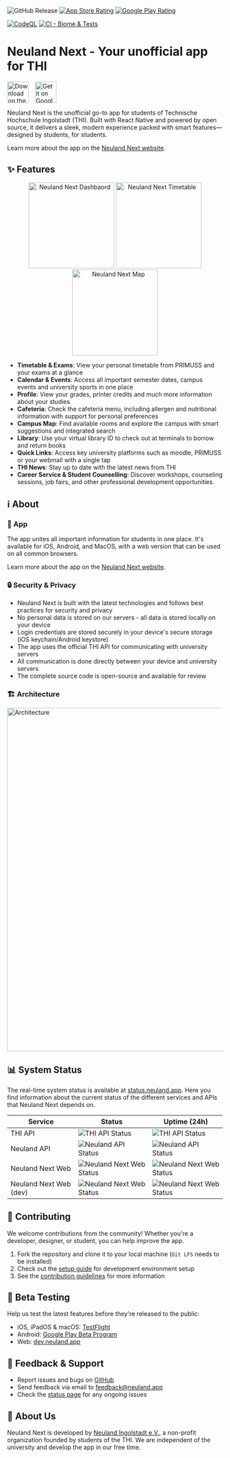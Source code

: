![GitHub Release](https://img.shields.io/github/v/release/neuland-ingolstadt/neuland.app-native?display_name=release&label=Version&color=blue)
[![App Store Rating](https://img.shields.io/badge/App%20Store-5.0%20★-blue?logo=apple&style=flat)](https://apps.apple.com/app/neuland-next/id1617096811)
[![Google Play Rating](https://img.shields.io/badge/Google%20Play-4.8%20★-blue?logo=google-play&style=flat)](https://play.google.com/store/apps/details?id=app.neuland)

[![CodeQL](https://github.com/neuland-ingolstadt/neuland.app-native/actions/workflows/codeql.yml/badge.svg)](https://github.com/neuland-ingolstadt/neuland.app-native/actions/workflows/codeql.yml)
[![CI - Biome & Tests](https://github.com/neuland-ingolstadt/neuland.app-native/actions/workflows/ci.yml/badge.svg)](https://github.com/neuland-ingolstadt/neuland.app-native/actions/workflows/ci.yml)
# Neuland Next - Your unofficial app for THI

<div style="display: flex; align-items: center; gap: 15px;">
  <a href="https://apps.apple.com/app/neuland-next/id1617096811">
    <img alt="Download on the App Store" src="assets/github/Apple_Badge_EN.svg" height="50px" />
  </a>
  <a href="https://play.google.com/store/apps/details?id=app.neuland">
    <img alt="Get it on Google Play" src="assets/github/Google_Badge_EN.svg" height="50px" />
  </a>
</div>

Neuland Next is the unofficial go-to app for students of Technische Hochschule Ingolstadt (THI). Built with React Native and powered by open source, it delivers a sleek, modern experience packed with smart features—designed by students, for students.

Learn more about the app on the [Neuland Next website](https://neuland.app).

## ✨ Features

<p align="center">
  <img src="assets/github/1.jpg" alt="Neuland Next Dashbaord" width="200"/>
  <img src="assets/github/2.jpg" alt="Neuland Next Timetable" width="200"/>
  <img src="assets/github/3.jpg" alt="Neuland Next Map" width="200"/>
</p>

- **Timetable & Exams**: View your personal timetable from PRIMUSS and your exams at a glance
- **Calendar & Events**: Access all important semester dates, campus events and university sports in one place
- **Profile**: View your grades, printer credits and much more information about your studies
- **Cafeteria**: Check the cafeteria menu, including allergen and nutritional information with support for personal preferences
- **Campus Map**: Find available rooms and explore the campus with smart suggestions and integrated search
- **Library**: Use your virtual library ID to check out at terminals to borrow and return books
- **Quick Links**: Access key university platforms such as moodle, PRIMUSS or your webmail with a single tap
- **THI News**: Stay up to date with the latest news from THI
- **Career Service & Student Counselling**: Discover workshops, counseling sessions, job fairs, and other professional development opportunities.

## ℹ️ About

### 📱 App

The app unites all important information for students in one place. It's available for iOS, Android, and MacOS, with a web version that can be used on all common browsers.

Learn more about the app on the [Neuland Next website](https://neuland.app).

### 🔒 Security & Privacy

- Neuland Next is built with the latest technologies and follows best practices for security and privacy
- No personal data is stored on our servers - all data is stored locally on your device
- Login credentials are stored securely in your device's secure storage (iOS keychain/Android keystore)
- The app uses the official THI API for communicating with university servers
- All communication is done directly between your device and university servers
- The complete source code is open-source and available for review

### 🏗️ Architecture

<img src="assets/github/architecture.svg" alt="Architecture" width="800px" />

## 📊 System Status

The real-time system status is available at [status.neuland.app](https://status.neuland.app). Here you find information about the current status of the different services and APIs that Neuland Next depends on.

| Service | Status |  Uptime (24h)
|---------|--------|--------|
| THI API | ![THI API Status](https://status.neuland.app/api/badge/9/status?upColor=%2331c753) | ![THI API Status](https://status.neuland.app/api/badge/9/uptime?upColor=%2331c753) |
| Neuland API | ![Neuland API Status](https://status.neuland.app/api/badge/6/status?upColor=%2331c753) | ![Neuland API Status](https://status.neuland.app/api/badge/6/uptime?upColor=%2331c753) |
| Neuland Next Web | ![Neuland Next Web Status](https://status.neuland.app/api/badge/27/status?upColor=%2331c753) | ![Neuland Next Web Status](https://status.neuland.app/api/badge/27/uptime?upColor=%2331c753) |
| Neuland Next Web (dev) | ![Neuland Next Web Status](https://status.neuland.app/api/badge/8/status?upColor=%2331c753) | ![Neuland Next Web Status](https://status.neuland.app/api/badge/8/uptime?upColor=%2331c753) |

## 🤝 Contributing

We welcome contributions from the community! Whether you're a developer, designer, or student, you can help improve the app.

1. Fork the repository and clone it to your local machine (`Git LFS` needs to be installed)
2. Check out the [setup guide](https://neuland.app/docs/contribute/setup) for development environment setup
3. See the [contribution guidelines](https://neuland.app/docs/contribute/contribute) for more information

## 🧪 Beta Testing

Help us test the latest features before they're released to the public:

- iOS, iPadOS & macOS: [TestFlight](https://testflight.apple.com/join/PABWZys2)
- Android: [Google Play Beta Program](https://play.google.com/store/apps/details?id=app.neuland)
- Web: [dev.neuland.app](https://dev.neuland.app)

## 💬 Feedback & Support

- Report issues and bugs on [GitHub](https://github.com/neuland-ingolstadt/neuland.app-native/issues/new?assignees=&labels=bug&projects=&template=bug_report.yml&title=%5BBug%5D%3A+)
- Send feedback via email to [feedback@neuland.app](mailto:feedback@neuland.app)
- Check the [status page](https://status.neuland.app) for any ongoing issues

## 👥 About Us

Neuland Next is developed by [Neuland Ingolstadt e.V.](https://neuland-ingolstadt.de), a non-profit organization founded by students of the THI. We are independent of the university and develop the app in our free time.
